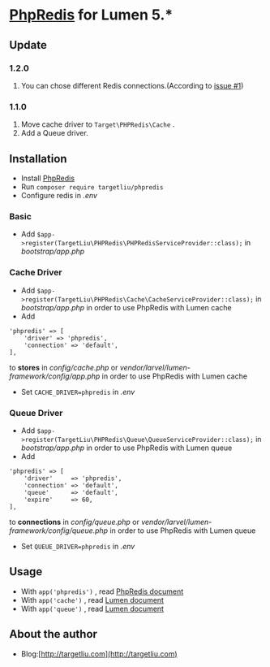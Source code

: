 # [PhpRedis](https://github.com/phpredis/phpredis) for Lumen 5.*

## Update

### 1.2.0

1. You can chose different Redis connections.(According to [issue #1](https://github.com/TargetLiu/PHPRedis/issues/1))

### 1.1.0

1. Move cache driver to `Target\PHPRedis\Cache` .
2. Add a Queue driver.

## Installation

- Install [PhpRedis](https://pecl.php.net/package/redis)
- Run `composer require targetliu/phpredis`
- Configure redis in *.env*

### Basic

- Add `$app->register(TargetLiu\PHPRedis\PHPRedisServiceProvider::class);` in *bootstrap/app.php*

### Cache Driver

- Add `$app->register(TargetLiu\PHPRedis\Cache\CacheServiceProvider::class);` in *bootstrap/app.php* in order to use PhpRedis with Lumen cache
- Add 

```
'phpredis' => [
    'driver' => 'phpredis',
    'connection' => 'default',
],
```

to **stores** in *config/cache.php* or *vendor/larvel/lumen-framework/config/app.php* in order to use PhpRedis with Lumen cache

- Set `CACHE_DRIVER=phpredis` in *.env*


### Queue Driver

- Add `$app->register(TargetLiu\PHPRedis\Queue\QueueServiceProvider::class);` in *bootstrap/app.php* in order to use PhpRedis with Lumen queue
- Add 

```
'phpredis' => [
    'driver'     => 'phpredis',
	'connection' => 'default',
	'queue'      => 'default',
	'expire'     => 60,
],
```

to **connections** in *config/queue.php* or *vendor/larvel/lumen-framework/config/queue.php* in order to use PhpRedis with Lumen queue

- Set `QUEUE_DRIVER=phpredis` in *.env*

## Usage

- With `app('phpredis')` , read [PhpRedis document](https://github.com/phpredis/phpredis) 
- With `app('cache')` , read [Lumen document](https://lumen.laravel.com/docs/5.2/cache) 
- With `app('queue')` , read [Lumen document](https://lumen.laravel.com/docs/5.2/queues) 

## About the author

- Blog:[http://targetliu.com](http://targetliu.com)